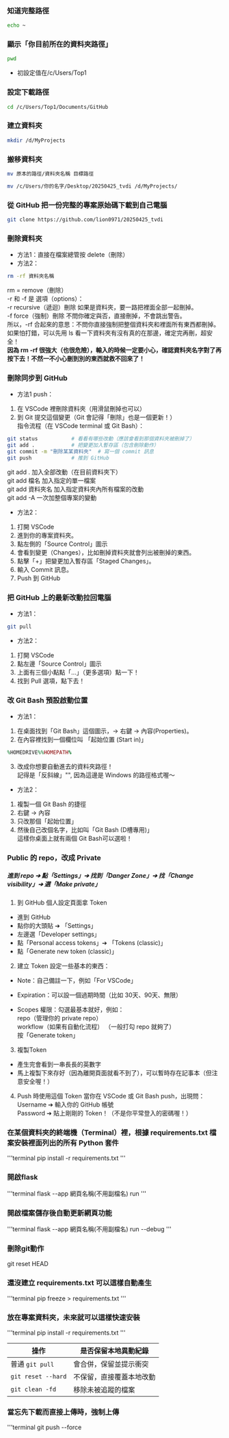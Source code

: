 ### 知道完整路徑
```bash
echo ~
```
### 顯示「你目前所在的資料夾路徑」
```bash
pwd
```
- 初設定值在/c/Users/Top1
### 設定下載路徑
```bash
cd /c/Users/Top1/Documents/GitHub
```
### 建立資料夾
```bash
mkdir /d/MyProjects
```
### 搬移資料夾
```bash
mv 原本的路徑/資料夾名稱 目標路徑
```
```bash
mv /c/Users/你的名字/Desktop/20250425_tvdi /d/MyProjects/
```

### 從 GitHub 把一份完整的專案原始碼下載到自己電腦
```bash
git clone https://github.com/lion0971/20250425_tvdi
```
### 刪除資料夾
- 方法1：直接在檔案總管按 delete（刪除）
- 方法2：
```bash
rm -rf 資料夾名稱
```
rm = remove（刪除）  
-r 和 -f 是 選項（options）：  
-r	recursive（遞迴）刪除	如果是資料夾，要一路把裡面全部一起刪掉。  
-f	force（強制）刪除	不問你確定與否，直接刪掉，不會跳出警告。  
所以，-rf 合起來的意思：不問你直接強制把整個資料夾和裡面所有東西都刪掉。  
如果怕打錯，可以先用 ls 看一下資料夾有沒有真的在那邊，確定完再刪，超安全！  
**因為 rm -rf 很強大（也很危險），輸入的時候一定要小心，確認資料夾名字對了再按下去！不然一不小心刪到別的東西就救不回來了！**
### 刪除同步到 GitHub
- 方法1 push：  
1. 在 VSCode 裡刪除資料夾（用滑鼠刪掉也可以）  
2. 到 Git 提交這個變更（Git 會記得「刪除」也是一個更新！）  
指令流程（在 VSCode terminal 或 Git Bash）：
```bash
git status           # 看看有哪些改動（應該會看到那個資料夾被刪掉了）
git add .            # 把變更加入暫存區（包含刪除動作）
git commit -m "刪除某某資料夾"  # 寫一個 commit 訊息
git push             # 推到 GitHub
```
git add .	加入全部改動（在目前資料夾下）  
git add 檔名	加入指定的單一檔案  
git add 資料夾名	加入指定資料夾內所有檔案的改動  
git add -A 一次加整個專案的變動  
- 方法2：  
1. 打開 VSCode  
2. 進到你的專案資料夾。  
3. 點左側的「Source Control」圖示  
4. 會看到變更（Changes），比如刪掉資料夾就會列出被刪掉的東西。  
5. 點擊「+」把變更加入暫存區「Staged Changes」。  
6. 輸入 Commit 訊息。  
7. Push 到 GitHub  
### 把 GitHub 上的最新改動拉回電腦
- 方法1：
```bash
git pull
```
- 方法2：  
1. 打開 VSCode  
2. 點左邊「Source Control」圖示  
3. 上面有三個小點點「...」（更多選項）點一下！  
4. 找到 Pull 選項，點下去！  

### 改 Git Bash 預設啟動位置
- 方法1：
1. 在桌面找到「Git Bash」這個圖示，→ 右鍵 → 內容(Properties)。  
2. 在內容裡找到一個欄位叫 「起始位置 (Start in)」
```ruby
%HOMEDRIVE%%HOMEPATH%
```
3. 改成你想要自動進去的資料夾路徑！  
記得是「反斜線」"\", 因為這邊是 Windows 的路徑格式喔～  
- 方法2：
1. 複製一個 Git Bash 的捷徑  
2. 右鍵 → 內容  
3. 只改那個「起始位置」  
4. 然後自己改個名字，比如叫「Git Bash (D槽專用)」  
這樣你桌面上就有兩個 Git Bash可以選啦！  
### Public 的 repo，改成 Private
##### 進到 repo ➔ 點「Settings」➔ 找到「Danger Zone」➔ 找「Change visibility」➔ 選「Make private」
1. 到 GitHub 個人設定頁面拿 Token
- 進到 GitHub
- 點你的大頭貼 ➔ 「Settings」
- 左邊選「Developer settings」
- 點「Personal access tokens」➔ 「Tokens (classic)」
- 點「Generate new token (classic)」
2. 建立 Token
設定一些基本的東西：

- Note：自己備註一下，例如「For VSCode」

- Expiration：可以設一個過期時間（比如 30天、90天、無限）

- Scopes 權限：勾選最基本就好，例如：  
  repo（管理你的 private repo）  
  workflow（如果有自動化流程） （一般打勾 repo 就夠了）  
按「Generate token」
3. 複製Token
- 產生完會看到一串長長的英數字
- 馬上複製下來存好（因為離開頁面就看不到了），可以暫時存在記事本（但注意安全喔！）
4. Push 時使用這個 Token
當你在 VSCode 或 Git Bash push，出現問：  
Username ➔ 輸入你的 GitHub 帳號  
Password ➔ 貼上剛剛的 Token！（不是你平常登入的密碼喔！）
### 在某個資料夾的終端機（Terminal）裡，根據 requirements.txt 檔案安裝裡面列出的所有 Python 套件
'''terminal
pip install -r requirements.txt
'''

### 開啟flask
'''terminal
flask --app 網頁名稱(不用副檔名) run
'''

### 開啟檔案儲存後自動更新網頁功能
'''terminal
flask --app 網頁名稱(不用副檔名) run --debug
'''
### 刪除git動作
git reset HEAD

### 還沒建立 requirements.txt 可以這樣自動產生
'''terminal
pip freeze > requirements.txt
'''

### 放在專案資料夾，未來就可以這樣快速安裝
'''terminal
pip install -r requirements.txt
'''

| 操作                 | 是否保留本地異動紀錄   |
| ------------------ | ------------ |
| 普通 `git pull`      | 會合併，保留並提示衝突  |
| `git reset --hard` | 不保留，直接覆蓋本地改動 |
| `git clean -fd`    | 移除未被追蹤的檔案    |

### 當忘先下載而直接上傳時，強制上傳
'''terminal
git push --force

